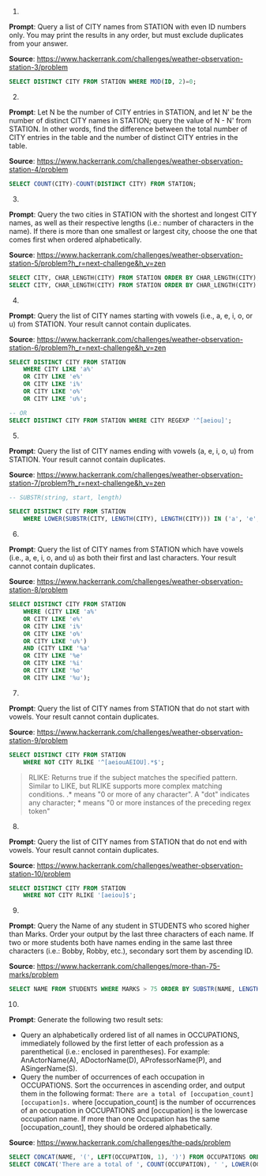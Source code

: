 1.

**Prompt**: Query a list of CITY names from STATION with even ID numbers only. You may print the results in any order, but must exclude duplicates from your answer.

**Source**: https://www.hackerrank.com/challenges/weather-observation-station-3/problem

```sql
SELECT DISTINCT CITY FROM STATION WHERE MOD(ID, 2)=0;
```


2.

**Prompt**: Let N be the number of CITY entries in STATION, and let N' be the number of distinct CITY names in STATION; query the value of N - N' from STATION. In other words, find the difference between the total number of CITY entries in the table and the number of distinct CITY entries in the table.

**Source**: https://www.hackerrank.com/challenges/weather-observation-station-4/problem

```sql
SELECT COUNT(CITY)-COUNT(DISTINCT CITY) FROM STATION;
```

3.

**Prompt**: Query the two cities in STATION with the shortest and longest CITY names, as well as their respective lengths (i.e.: number of characters in the name). If there is more than one smallest or largest city, choose the one that comes first when ordered alphabetically.

**Source**: https://www.hackerrank.com/challenges/weather-observation-station-5/problem?h_r=next-challenge&h_v=zen

```sql
SELECT CITY, CHAR_LENGTH(CITY) FROM STATION ORDER BY CHAR_LENGTH(CITY), CITY LIMIT 1;
SELECT CITY, CHAR_LENGTH(CITY) FROM STATION ORDER BY CHAR_LENGTH(CITY) DESC, CITY LIMIT 1;

```


4.
**Prompt**: Query the list of CITY names starting with vowels (i.e., a, e, i, o, or u) from STATION. Your result cannot contain duplicates.

**Source**: https://www.hackerrank.com/challenges/weather-observation-station-6/problem?h_r=next-challenge&h_v=zen

```sql
SELECT DISTINCT CITY FROM STATION
    WHERE CITY LIKE 'a%'
    OR CITY LIKE 'e%'
    OR CITY LIKE 'i%'
    OR CITY LIKE 'o%'
    OR CITY LIKE 'u%';

-- OR
SELECT DISTINCT CITY FROM STATION WHERE CITY REGEXP '^[aeiou]';
```


5.
**Prompt**: Query the list of CITY names ending with vowels (a, e, i, o, u) from STATION. Your result cannot contain duplicates.

**Source**: https://www.hackerrank.com/challenges/weather-observation-station-7/problem?h_r=next-challenge&h_v=zen

```sql
-- SUBSTR(string, start, length)

SELECT DISTINCT CITY FROM STATION
    WHERE LOWER(SUBSTR(CITY, LENGTH(CITY), LENGTH(CITY))) IN ('a', 'e', 'i', 'o', 'u');
```


6.
**Prompt**: Query the list of CITY names from STATION which have vowels (i.e., a, e, i, o, and u) as both their first and last characters. Your result cannot contain duplicates.

**Source**: https://www.hackerrank.com/challenges/weather-observation-station-8/problem

```sql
SELECT DISTINCT CITY FROM STATION
    WHERE (CITY LIKE 'a%'
    OR CITY LIKE 'e%'
    OR CITY LIKE 'i%'
    OR CITY LIKE 'o%'
    OR CITY LIKE 'u%')
    AND (CITY LIKE '%a'
    OR CITY LIKE '%e'
    OR CITY LIKE '%i'
    OR CITY LIKE '%o'
    OR CITY LIKE '%u');
```


7.
**Prompt**: Query the list of CITY names from STATION that do not start with vowels. Your result cannot contain duplicates.

**Source**: https://www.hackerrank.com/challenges/weather-observation-station-9/problem

```sql
SELECT DISTINCT CITY FROM STATION
    WHERE NOT CITY RLIKE '^[aeiouAEIOU].*$';
```
> RLIKE: Returns true if the subject matches the specified pattern. Similar to LIKE, but RLIKE supports more complex matching conditions.
> .* means "0 or more of any character". A "dot" indicates any character; * means "0 or more instances of the preceding regex token"



8.
**Prompt**: Query the list of CITY names from STATION that do not end with vowels. Your result cannot contain duplicates.

**Source**: https://www.hackerrank.com/challenges/weather-observation-station-10/problem

```sql
SELECT DISTINCT CITY FROM STATION
    WHERE NOT CITY RLIKE '[aeiou]$';
```


9.
**Prompt**: Query the Name of any student in STUDENTS who scored higher than  Marks. Order your output by the last three characters of each name. If two or more students both have names ending in the same last three characters (i.e.: Bobby, Robby, etc.), secondary sort them by ascending ID.

**Source**: https://www.hackerrank.com/challenges/more-than-75-marks/problem

```sql
SELECT NAME FROM STUDENTS WHERE MARKS > 75 ORDER BY SUBSTR(NAME, LENGTH(NAME)-2, 3), ID;
```


10.
**Prompt**: Generate the following two result sets:

- Query an alphabetically ordered list of all names in OCCUPATIONS, immediately followed by the first letter of each profession as a parenthetical (i.e.: enclosed in parentheses). For example: AnActorName(A), ADoctorName(D), AProfessorName(P), and ASingerName(S).
- Query the number of occurrences of each occupation in OCCUPATIONS. Sort the occurrences in ascending order, and output them in the following format: `There are a total of [occupation_count] [occupation]s.` where [occupation_count] is the number of occurrences of an occupation in OCCUPATIONS and [occupation] is the lowercase occupation name. If more than one Occupation has the same [occupation_count], they should be ordered alphabetically.


**Source**: https://www.hackerrank.com/challenges/the-pads/problem

```sql
SELECT CONCAT(NAME, '(', LEFT(OCCUPATION, 1), ')') FROM OCCUPATIONS ORDER BY NAME;
SELECT CONCAT('There are a total of ', COUNT(OCCUPATION), ' ', LOWER(OCCUPATION), 's.') FROM OCCUPATIONS GROUP BY OCCUPATION ORDER BY COUNT(OCCUPATION), OCCUPATION;
```
